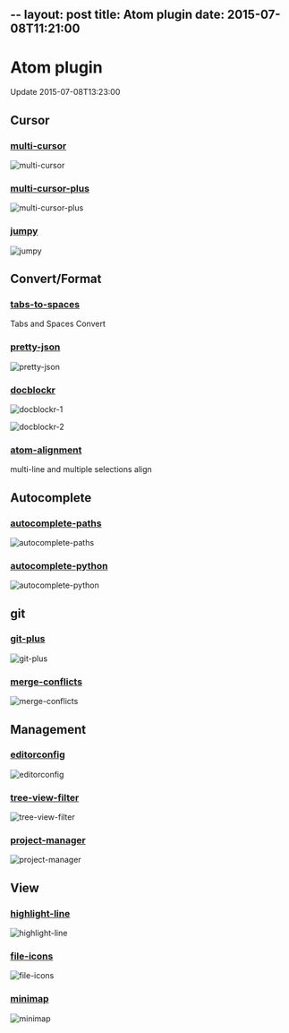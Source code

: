 --
layout: post
title: Atom plugin
date: 2015-07-08T11:21:00
---
# Atom plugin

Update 
2015-07-08T13:23:00

## Cursor

### [multi-cursor](https://atom.io/packages/multi-cursor)

![multi-cursor](https://i.github-camo.com/c6b86d97d1f83b748a51af958dd84ed8804e1808/68747470733a2f2f73332e616d617a6f6e6177732e636f6d2f662e636c2e6c792f6974656d732f32583339334d31753147304b305a3036314f30302f6d756c74692d637572736f722e676966)

### [multi-cursor-plus](https://atom.io/packages/multi-cursor-plus)

![multi-cursor-plus](https://i.github-camo.com/5f8b6c51a9699da7d487c8b367b1d9bb13ba9873/68747470733a2f2f7261772e67697468756275736572636f6e74656e742e636f6d2f6b616e6b61726973746f2f61746f6d2d6d756c74692d637572736f722d706c75732f6769662f73686f77636173652e676966)

### [jumpy](https://atom.io/packages/jumpy)

![jumpy](https://i.github-camo.com/97ea3a63b6b6829e56511c0c10463a40a0a3292a/68747470733a2f2f7261772e67697468756275736572636f6e74656e742e636f6d2f44617669644c476f6c64626572672f6a756d70792f6d61737465722f5f696d616765732f6a756d70792e676966)

## Convert/Format

### [tabs-to-spaces](https://atom.io/packages/tabs-to-spaces)

Tabs and Spaces Convert

### [pretty-json](https://atom.io/packages/pretty-json)

![pretty-json](https://i.github-camo.com/df2969f63f4141f94d94d6f5ab71b3a4266811b5/687474703a2f2f692e696d6775722e636f6d2f4e6434477674502e676966)

### [docblockr](https://atom.io/packages/docblockr)

![docblockr-1](https://i.github-camo.com/385ca4340ba6b85306558d78ecb87e136024985b/68747470733a2f2f7261772e67697468756275736572636f6e74656e742e636f6d2f4e696b68696c4b616c6967652f646f63626c6f636b722f6d61737465722f7265736f75726365732f6c6f6e672d617267732e676966)

![docblockr-2](https://i.github-camo.com/39f257a03de803c96a04d2dbf9d694da1aa9ed35/68747470733a2f2f7261772e67697468756275736572636f6e74656e742e636f6d2f4e696b68696c4b616c6967652f646f63626c6f636b722f6d61737465722f7265736f75726365732f747970652d68696e74696e672e676966)

### [atom-alignment](https://atom.io/packages/atom-alignment)

multi-line and multiple selections align


## Autocomplete

### [autocomplete-paths](https://atom.io/packages/autocomplete-paths)

![autocomplete-paths](https://i.github-camo.com/7da86dc3d22c9dd1d1c47bcb36237720fd987764/687474703a2f2f73312e64697265637475706c6f61642e6e65742f696d616765732f3134303431312f70356b76696665362e676966)

### [autocomplete-python](https://atom.io/packages/autocomplete-python)

![autocomplete-python](https://i.github-camo.com/81804e1b52781b6f9f2dad171be5aa51be83bcf7/68747470733a2f2f636c6f75642e67697468756275736572636f6e74656e742e636f6d2f6173736574732f3139333836342f373339343234342f65363930363938302d656563342d313165342d396565322d3837343964313666663436382e676966)

## git

### [git-plus](https://atom.io/packages/git-plus)

![git-plus](https://i.github-camo.com/78e2bafa5f9b3afdf47d7e02e3f949fea4801fc0/68747470733a2f2f7261772e67697468756275736572636f6e74656e742e636f6d2f616b6f6e77692f6769742d706c75732f6d61737465722f636f6d6d69742e676966)

### [merge-conflicts](https://atom.io/packages/merge-conflicts)
![merge-conflicts](https://i.github-camo.com/44ff44f156f274b8799022e44bcacb804fadc08a/68747470733a2f2f7261772e6769746875622e636f6d2f736d61736877696c736f6e2f6d657267652d636f6e666c696374732f6d61737465722f646f63732f636f6e666c6963742d7265736f6c7574696f6e2e676966)

## Management

### [editorconfig](https://atom.io/packages/editorconfig)

![editorconfig](https://i.github-camo.com/e94437a1e941c944738fb33c55cd3e602ee85606/68747470733a2f2f662e636c6f75642e6769746875622e636f6d2f6173736574732f3137303237302f323332373939342f64666534306362342d613366362d313165332d383632662d3839343939393937333337332e706e67)

### [tree-view-filter](https://atom.io/packages/tree-view-filter)

![tree-view-filter](https://i.github-camo.com/be2c821b1e4b5a7c9382f40a97ea18cfb99f8f74/68747470733a2f2f7261772e67697468756275736572636f6e74656e742e636f6d2f6d6f6e737465726b6f64692f747265652d766965772d66696c7465722f6d61737465722f696d672f73637265656e636173742e676966)

### [project-manager](https://atom.io/packages/project-manager)

![project-manager](https://i.github-camo.com/9f58c50dd32d6173bb555f1a0ca08c713d8a2f2a/68747470733a2f2f7261772e6769746875622e636f6d2f64616e69656c62726f64696e2f61746f6d2d70726f6a6563742d6d616e616765722f6d61737465722f70726f6a6563742d6d616e616765722e676966)

## View

### [highlight-line](https://atom.io/packages/highlight-line)

![highlight-line](https://i.github-camo.com/6a26903350fa3c42ae7fe60907894196c495bb88/687474703a2f2f692e696d6775722e636f6d2f666133325774722e706e67)

### [file-icons](https://atom.io/packages/file-icons)

![file-icons](https://i.github-camo.com/def93226a57aec0c1ceeb66bcbdaa0fdec0a4c29/68747470733a2f2f7261772e67697468756275736572636f6e74656e742e636f6d2f44616e42726f6f6b65722f66696c652d69636f6e732f6d61737465722f66696c652d69636f6e732e706e67)

### [minimap](https://atom.io/packages/minimap)

![minimap](https://i.github-camo.com/8f90a8f8b9bdc419b1029c4c8efb787e679678a9/68747470733a2f2f6769746875622e636f6d2f61746f6d2d6d696e696d61702f6d696e696d61702f626c6f622f6d61737465722f73637265656e73686f742e706e673f7261773d74727565)
